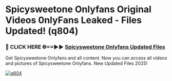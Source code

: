 # Spicysweetone Onlyfans Original Videos 0nlyFans Leaked - Files Updated! (q804)

<h3>🔴 CLICK HERE 🌐==►► <a href="https://tinyurl.com/2m67pmp6" rel="nofollow">Spicysweetone Onlyfans Updated Files</a></h3>

Get Spicysweetone Onlyfans and all content. Now you can access all videos and pictures of Spicysweetone Onlyfans. New Updated Files 2025!

[![q804](https://i.imgur.com/H4QAA4z.gif)](https://tinyurl.com/2m67pmp6)